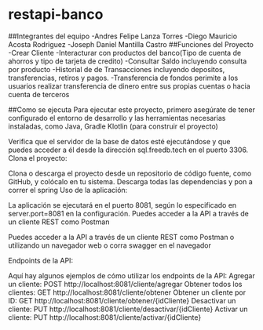 # restapi-banco

##Integrantes del equipo
 -Andres Felipe Lanza Torres
 -Diego Mauricio Acosta Rodriguez
 -Joseph Daniel Mantilla Castro
##Funciones del Proyecto
-Crear Cliente
-Interacturar con productos del banco(Tipo de cuenta de ahorros y tipo de tarjeta de credito)
-Consultar Saldo incluyendo consulta por producto
-Historial de de Transacciones incluyendo depositos, transferencias, retiros y pagos.
-Transferencia de fondos perimite a los usuarios realizar transferencia de dinero entre sus propias cuentas o hacia cuenta de terceros

##Como se ejecuta
Para ejecutar este proyecto, primero asegúrate de tener configurado el entorno de desarrollo y las herramientas necesarias instaladas, como Java, Gradle Klotlin (para construir el proyecto)

Verifica que el servidor de la base de datos esté ejecutándose y que puedes acceder a él desde la dirección sql.freedb.tech en el puerto 3306.
Clona el proyecto:

Clona o descarga el proyecto desde un repositorio de código fuente, como GitHub, y colócalo en tu sistema.
Descarga todas las dependencias y pon a correr el spring
Uso de la aplicación:

La aplicación se ejecutará en el puerto 8081, según lo especificado en server.port=8081 en la configuración.
Puedes acceder a la API a través de un cliente REST como Postman

Puedes acceder a la API a través de un cliente REST como Postman o utilizando un navegador web o corra swagger en el navegador

Endpoints de la API:

Aquí hay algunos ejemplos de cómo utilizar los endpoints de la API:
Agregar un cliente: POST http://localhost:8081/cliente/agregar
Obtener todos los clientes: GET http://localhost:8081/cliente/obtener
Obtener un cliente por ID: GET http://localhost:8081/cliente/obtener/{idCliente}
Desactivar un cliente: PUT http://localhost:8081/cliente/desactivar/{idCliente}
Activar un cliente: PUT http://localhost:8081/cliente/activar/{idCliente}


